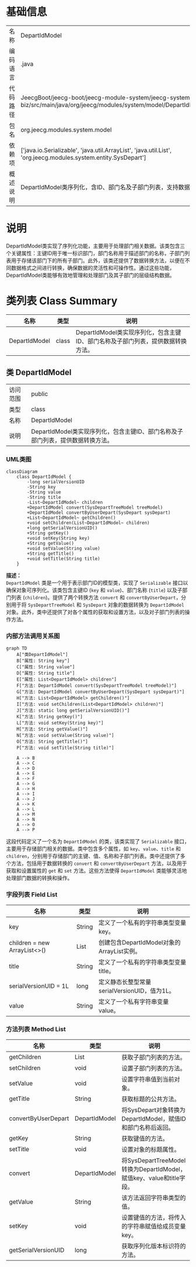 # 基础信息

|      |      |
|------|------|
| 名称 | DepartIdModel |
| 编码语言 | .java |
| 代码路径 | JeecgBoot/jeecg-boot/jeecg-module-system/jeecg-system-biz/src/main/java/org/jeecg/modules/system/model/DepartIdModel.java |
| 包名 | org.jeecg.modules.system.model |
| 依赖项 | ['java.io.Serializable', 'java.util.ArrayList', 'java.util.List', 'org.jeecg.modules.system.entity.SysDepart'] |
| 概述说明 | DepartIdModel类序列化，含ID、部门名及子部门列表，支持数据转换。 |

# 说明

DepartIdModel类实现了序列化功能，主要用于处理部门相关数据。该类包含三个关键属性：主键ID用于唯一标识部门，部门名称用于描述部门的名称，子部门列表用于存储该部门下的所有子部门。此外，该类还提供了数据转换方法，以便在不同数据格式之间进行转换，确保数据的灵活性和可操作性。通过这些功能，DepartIdModel类能够有效地管理和处理部门及其子部门的层级结构数据。

# 类列表 Class Summary

| 名称   | 类型  | 说明 |
|-------|------|-------------|
| DepartIdModel | class | DepartIdModel类实现序列化，包含主键ID、部门名称及子部门列表，提供数据转换方法。 |



## 类 DepartIdModel

|      |      |
|------|------|
| 访问范围 | public |
| 类型 | class |
| 名称 | DepartIdModel |
| 说明 | DepartIdModel类实现序列化，包含主键ID、部门名称及子部门列表，提供数据转换方法。 |


### UML类图

```mermaid
classDiagram
    class DepartIdModel {
        -long serialVersionUID
        -String key
        -String value
        -String title
        -List~DepartIdModel~ children
        +DepartIdModel convert(SysDepartTreeModel treeModel)
        +DepartIdModel convertByUserDepart(SysDepart sysDepart)
        +List~DepartIdModel~ getChildren()
        +void setChildren(List~DepartIdModel~ children)
        +long getSerialVersionUID()
        +String getKey()
        +void setKey(String key)
        +String getValue()
        +void setValue(String value)
        +String getTitle()
        +void setTitle(String title)
    }
```

**描述：**  
`DepartIdModel` 类是一个用于表示部门ID的模型类，实现了 `Serializable` 接口以确保对象可序列化。该类包含主键ID (`key` 和 `value`)、部门名称 (`title`) 以及子部门列表 (`children`)。提供了两个转换方法 `convert` 和 `convertByUserDepart`，分别用于将 `SysDepartTreeModel` 和 `SysDepart` 对象的数据转换为 `DepartIdModel` 对象。此外，类中还提供了对各个属性的获取和设置方法，以及对子部门列表的操作方法。


### 内部方法调用关系图

```mermaid
graph TD
    A["类DepartIdModel"]
    B["属性: String key"]
    C["属性: String value"]
    D["属性: String title"]
    E["属性: List<DepartIdModel> children"]
    F["方法: DepartIdModel convert(SysDepartTreeModel treeModel)"]
    G["方法: DepartIdModel convertByUserDepart(SysDepart sysDepart)"]
    H["方法: List<DepartIdModel> getChildren()"]
    I["方法: void setChildren(List<DepartIdModel> children)"]
    J["方法: static long getSerialVersionUID()"]
    K["方法: String getKey()"]
    L["方法: void setKey(String key)"]
    M["方法: String getValue()"]
    N["方法: void setValue(String value)"]
    O["方法: String getTitle()"]
    P["方法: void setTitle(String title)"]

    A --> B
    A --> C
    A --> D
    A --> E
    A --> F
    A --> G
    A --> H
    A --> I
    A --> J
    A --> K
    A --> L
    A --> M
    A --> N
    A --> O
    A --> P
```

这段代码定义了一个名为 `DepartIdModel` 的类，该类实现了 `Serializable` 接口，主要用于存储部门相关的数据。类中包含多个属性，如 `key`、`value`、`title` 和 `children`，分别用于存储部门的主键、值、名称和子部门列表。类中还提供了多个方法，包括用于数据转换的 `convert` 和 `convertByUserDepart` 方法，以及用于获取和设置属性的 `get` 和 `set` 方法。这些方法使得 `DepartIdModel` 类能够灵活地处理部门数据的转换和操作。

### 字段列表 Field List

| 名称  | 类型  | 说明 |
|-------|-------|------|
| key | String | 定义了一个私有的字符串类型变量key。 |
| children = new ArrayList<>() | List<DepartIdModel> | 创建包含DepartIdModel对象的ArrayList实例。 |
| title | String | 定义了一个私有的字符串类型变量title。 |
| serialVersionUID = 1L | long | 定义静态长整型常量serialVersionUID，值为1L。 |
| value | String | 定义了一个私有字符串变量value。 |

### 方法列表 Method List

| 名称  | 类型  | 说明 |
|-------|-------|------|
| getChildren | List<DepartIdModel> | 获取子部门列表的方法。 |
| setChildren | void | 设置子部门列表的方法。 |
| setValue | void | 设置字符串值到当前对象。 |
| getTitle | String | 获取标题的公共方法。 |
| convertByUserDepart | DepartIdModel | 将SysDepart对象转换为DepartIdModel，赋值ID和部门名称后返回。 |
| getKey | String | 获取键值的方法。 |
| setTitle | void | 设置对象的标题属性。 |
| convert | DepartIdModel | 将SysDepartTreeModel转换为DepartIdModel，赋值key、value和title字段。 |
| getValue | String | 该方法返回字符串类型的值。 |
| setKey | void | 设置键值的方法，将传入的字符串赋值给成员变量key。 |
| getSerialVersionUID | long | 获取序列化版本标识符的方法。 |




